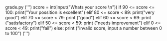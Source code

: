 grade.py
(''')
score = int(input("Whats your score \n"))
if 90 <= score <= 100:
   print("Your possition is excellent")
elif 80 <= score < 89:
   print("very good")
elif 70 <= score < 79:
   print ("good")
elif 60 <= score < 69:
   print ("satisfactory")
elif 50 <= score < 59:
   print ("needs improvement")
elif 0 <= score < 49:
   print("fail")
else:
   print ("invalid score, input a number between 0 to 100")
(''')

